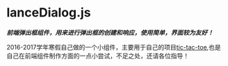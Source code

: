 # lanceDialog.js

***前端弹出框组件，用来进行弹出框的创建和响应，使用简单，界面较为友好！***

2016-2017学年寒假自己做的一个小组件，主要用于自己的项目[tic-tac-toe](http://codepen.io/lancelou/pen/apaPpz),也是自己在前端组件制作方面的一点小尝试，不足之处，还请各位指导！

